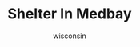 ---
media: "images/rounds/round_4_2/shelter_in_medbay.png"
media_type: image
title: Shelter In Medbay
author: wisconsin
desc: Officer Paladin Trieu instructs the medical staff to shelter in Medbay during the Soviet assault.
---